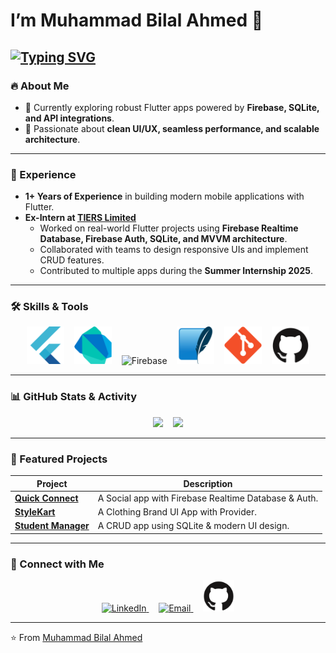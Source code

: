 # I’m **Muhammad Bilal Ahmed** 👋
[![Typing SVG](https://readme-typing-svg.herokuapp.com?size=28&color=FF5733&center=true&lines=A+Flutter+Developer)](https://git.io/typing-svg)
----
### 🔥 About Me  
- 🚀 Currently exploring robust Flutter apps powered by **Firebase, SQLite, and API integrations**.  
- 🎨 Passionate about **clean UI/UX, seamless performance, and scalable architecture**.  

---

### 💼 Experience  

- **1+ Years of Experience** in building modern mobile applications with Flutter.  
- **Ex-Intern at [TIERS Limited](https://tierssolutionslimited.com/)**  
  - Worked on real-world Flutter projects using **Firebase Realtime Database, Firebase Auth, SQLite, and MVVM architecture**.  
  - Collaborated with teams to design responsive UIs and implement CRUD features.  
  - Contributed to multiple apps during the **Summer Internship 2025**.  

---

### 🛠️ Skills & Tools  

<p align="center">
  <img src="https://raw.githubusercontent.com/devicons/devicon/master/icons/flutter/flutter-original.svg" width="60" height="60" alt="Flutter" /> &nbsp;&nbsp;
  <img src="https://raw.githubusercontent.com/devicons/devicon/master/icons/dart/dart-original.svg" width="60" height="60" alt="Dart" /> &nbsp;&nbsp;
  <img src="https://cdn.jsdelivr.net/gh/devicons/devicon/icons/firebase/firebase-plain-wordmark.svg" width="65" height="65" alt="Firebase" /> &nbsp;&nbsp;
  <img src="https://raw.githubusercontent.com/devicons/devicon/master/icons/sqlite/sqlite-original.svg" width="60" height="60" alt="SQLite" /> &nbsp;&nbsp;
  <img src="https://raw.githubusercontent.com/devicons/devicon/master/icons/git/git-original.svg" width="60" height="60" alt="Git" /> &nbsp;&nbsp;
  <img src="https://raw.githubusercontent.com/devicons/devicon/master/icons/github/github-original.svg" width="60" height="60" alt="GitHub" />
</p>

---

### 📊 GitHub Stats & Activity  

<p align="center">
  <img src="https://github-readme-stats.vercel.app/api?username=BilalWattu521&show_icons=true&theme=radical" height="180em" /> &nbsp;&nbsp;
  <img src="https://github-readme-stats.vercel.app/api/top-langs/?username=BilalWattu521&layout=compact&theme=radical" height="180em" />
</p>

---


### 🚀 Featured Projects  

| Project | Description |
|---------|-------------|
| [**Quick Connect**](https://github.com/BilalWattu521/quick_connect) | A Social app with Firebase Realtime Database & Auth. |
| [**StyleKart**](https://github.com/BilalWattu521/StyleKart) | A Clothing Brand UI App with Provider. |
| [**Student Manager**](https://github.com/BilalWattu521/student_manager) | A CRUD app using SQLite & modern UI design. |

---

### 🤝 Connect with Me  

<p align="center">
  <a href="https://www.linkedin.com/in/muhammad-bilal-ahmed-735369295/">
    <img src="https://cdn.jsdelivr.net/gh/devicons/devicon/icons/linkedin/linkedin-original.svg" width="50" alt="LinkedIn"/>
  </a>
  &nbsp;&nbsp;&nbsp;
  <a href="mailto:bilal.appsdev@gmail.com">
    <img src="https://cdn-icons-png.flaticon.com/512/732/732200.png" width="50" alt="Email"/>
  </a>
  &nbsp;&nbsp;&nbsp;
  <a href="https://github.com/BilalWattu521">
    <img src="https://raw.githubusercontent.com/devicons/devicon/master/icons/github/github-original.svg" width="50" alt="GitHub"/>
  </a>
</p>

---

⭐️ From [Muhammad Bilal Ahmed](https://github.com/BilalWattu521)

